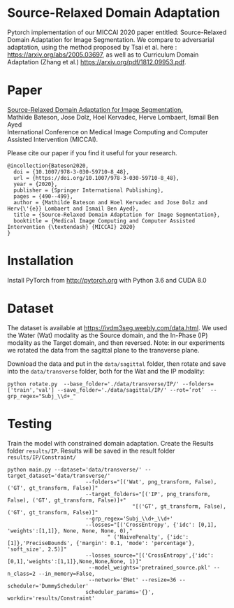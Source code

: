 # Source-Relaxed Domain Adaptation

Pytorch implementation of our MICCAI 2020 paper entitled: Source-Relaxed Domain Adaptation for Image Segmentation. We compare to adversarial adaptation, using the method proposed by Tsai et al. here : https://arxiv.org/abs/2005.03697, as well as to Curriculum Domain Adaptation (Zhang et al.) https://arxiv.org/pdf/1812.09953.pdf.

# Paper

[Source-Relaxed Domain Adaptation for Image Segmentation.](https://arxiv.org/abs/2005.03697)
 <br />Mathilde Bateson, Jose Dolz, Hoel Kervadec, Herve Lombaert, Ismail Ben Ayed <br />
International Conference on Medical Image Computing and Computer Assisted Intervention (MICCAI).

Please cite our paper if you find it useful for your research.
```
@incollection{Bateson2020,
  doi = {10.1007/978-3-030-59710-8_48},
  url = {https://doi.org/10.1007/978-3-030-59710-8_48},
  year = {2020},
  publisher = {Springer International Publishing},
  pages = {490--499},
  author = {Mathilde Bateson and Hoel Kervadec and Jose Dolz and Herv{\'{e}} Lombaert and Ismail Ben Ayed},
  title = {Source-Relaxed Domain Adaptation for Image Segmentation},
  booktitle = {Medical Image Computing and Computer Assisted Intervention {\textendash} {MICCAI} 2020}
}
```

# Installation
Install PyTorch from http://pytorch.org with Python 3.6 and CUDA 8.0

# Dataset
The dataset is available at https://ivdm3seg.weebly.com/data.html. We used the Water (Wat) modality as the Source domain, and the In-Phase (IP) modality as the Target domain, and then reversed. Note: in our experiments we rotated the data from the sagittal plane to the transverse plane.

Download the data and put in the `data/sagittal` folder, then rotate and save into the `data/transverse` folder, both for the Wat and the IP modality:

```
python rotate.py  --base_folder='./data/transverse/IP/' --folders=['train','val'] --save_folder='./data/sagittal/IP/' --rot=’rot’  --grp_regex="Subj_\\d+_"
```

# Testing

Train the model with constrained domain adaptation. Create the Results folder `results/IP`. Results will be saved in the result folder `results/IP/Constraint/`
```
python main.py --dataset='data/transverse/' --target_dataset='data/transverse/' 
                         --folders="[('Wat', png_transform, False), ('GT', gt_transform, False)]"
                         --target_folders="[('IP', png_transform, False), ('GT', gt_transform, False)]+"
                                        "[('GT', gt_transform, False), ('GT', gt_transform, False)]"
                         --grp_regex='Subj_\\d+_\\d+'
                         --losses="[('CrossEntropy', {'idc': [0,1], 'weights':[1,1]}, None, None, None, 0),"
                                " ('NaivePenalty', {'idc': [1]},'PreciseBounds', {'margin': 0.1, 'mode': 'percentage'}, 'soft_size', 2.5)]"
                         --losses_source="[('CrossEntropy',{'idc': [0,1],'weights':[1,1]},None,None,None, 1)]"
                          --model_weights='pretrained_source.pkl' --n_class=2 --in_memory=False, 
                          --network='ENet' --resize=36 --scheduler='DummyScheduler' 
                         scheduler_params='{}', workdir='results/Constraint'
```

